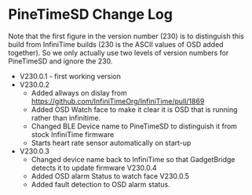 # PineTimeSD Change Log

Note that the first figure in the version number (230) is to distinguish this build from 
InfiniTime builds (230 is the ASCII values of OSD added together).
So we only actually use two levels of version numbers for PineTimeSD and ignore the 230.

  - V230.0.1 - first working version
  - V230.0.2 
    - Added allways on dislay from https://github.com/InfiniTimeOrg/InfiniTime/pull/1869
    - Added OSD Watch face to make it clear it is OSD that is running rather than infinitime.
    - Changed BLE Device name to PineTimeSD to distinguish it from stock InfiniTime firmware
    - Starts heart rate sensor automatically on start-up
  - V230.0.3
    - Changed device name back to InfiniTime so that GadgetBridge detects it to update firmware
    V230.0.4
    - Added OSD alarm Status to watch face
    V230.0.5
    - Added fault detection to OSD alarm status.
